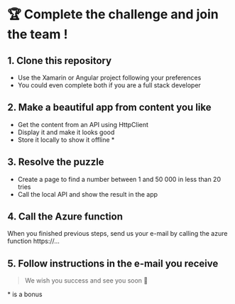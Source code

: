 # 🏆 Complete the challenge and join the team !
## 1. Clone this repository

- Use the Xamarin or Angular project following your preferences
- You could even complete both if you are a full stack developer

## 2. Make a beautiful app from content you like

- Get the content from an API using HttpClient
- Display it and make it looks good
- Store it locally to show it offline *

## 3. Resolve the puzzle

- Create a page to find a number between 1 and 50 000 in less than 20 tries
- Call the local API and show the result in the app

## 4. Call the Azure function

When you finished previous steps, send us your e-mail by calling the azure function https://...

## 5. Follow instructions in the e-mail you receive

> We wish you success and see you soon 🎉

\* is a bonus
